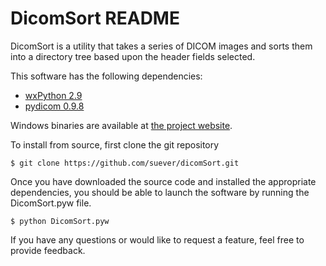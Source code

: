 DicomSort README
================

DicomSort is a utility that takes a series of DICOM images and sorts them into
a directory tree based upon the header fields selected.

This software has the following dependencies:

* [wxPython 2.9](http://www.wxpython.org/download.php)
* [pydicom 0.9.8](http://code.google.com/p/pydicom/)

Windows binaries are available at [the project website](http://www.dicomsort.com).

To install from source, first clone the git repository

```
$ git clone https://github.com/suever/dicomSort.git
```

Once you have downloaded the source code and installed the appropriate
dependencies, you should be able to launch the software by running the
DicomSort.pyw file.

```
$ python DicomSort.pyw 
```

If you have any questions or would like to request a feature, feel free to 
provide feedback.
